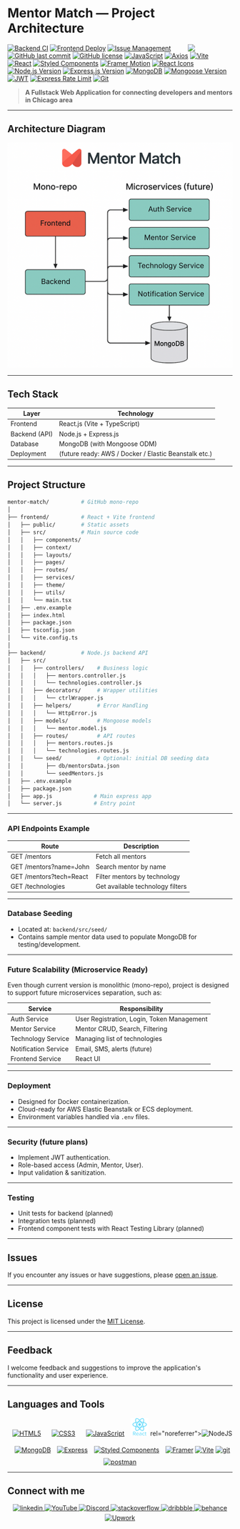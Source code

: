 # Mentor Match — Project Architecture

<img align="right" src="https://media.giphy.com/media/du3J3cXyzhj75IOgvA/giphy.gif" width="100"/>

[![Backend CI](https://github.com/Alexandrbig1/mentor-match/actions/workflows/backend-ci.yml/badge.svg)](https://github.com/Alexandrbig1/mentor-match/actions/workflows/backend-ci.yml)
[![Frontend Deploy](https://github.com/Alexandrbig1/mentor-match/actions/workflows/frontend-deploy.yml/badge.svg)](https://github.com/Alexandrbig1/mentor-match/actions/workflows/frontend-deploy.yml)
[![Issue Management](https://github.com/Alexandrbig1/mentor-match/actions/workflows/issues.yml/badge.svg)](https://github.com/Alexandrbig1/mentor-match/actions/workflows/issues.yml)
[![GitHub last commit](https://img.shields.io/github/last-commit/Alexandrbig1/mentor-match)](https://github.com/Alexandrbig1/mentor-match/commits/main)
[![GitHub license](https://img.shields.io/github/license/Alexandrbig1/mentor-match)](https://github.com/Alexandrbig1/mentor-match/blob/main/LICENSE)
[![JavaScript](https://img.shields.io/badge/JavaScript-Latest-EAD319.svg)](https://developer.mozilla.org/en-US/docs/Web/JavaScript)
[![Axios](https://img.shields.io/badge/Axios-1.6.4-5300D8.svg)](https://github.com/axios/axios)
[![Vite](https://img.shields.io/badge/Vite-5.0.8-6868F2)](https://vitejs.dev/)
[![React](https://img.shields.io/badge/React-18.2.0-51CAEF.svg)](https://reactjs.org/)
[![Styled Components](https://img.shields.io/badge/Styled_Components-6.1.6-D664C0.svg)](https://styled-components.com/)
[![Framer Motion](https://img.shields.io/badge/Framer_Motion-11.1.1-00ADD8.svg)](https://www.framer.com/motion/)
[![React Icons](https://img.shields.io/badge/React_Icons-5.0.1-E10051.svg)](https://react-icons.github.io/react-icons/)
[![Node.js Version](https://img.shields.io/badge/Node.js-v18.18.0-2B8B27)](https://nodejs.org/)
[![Express.js Version](https://img.shields.io/badge/Express.js-v4.18.2-000000)](https://expressjs.com/)
[![MongoDB](https://img.shields.io/badge/MongoDB-v6.3.0-3B9539)](https://www.mongodb.com/)
[![Mongoose Version](https://img.shields.io/badge/Mongoose-v8.0.3-6B0002)](https://mongoosejs.com/)
[![JWT](https://img.shields.io/badge/JSON%20Web%20Token-v9.0.2-000000)](https://jwt.io/)
[![Express Rate Limit](https://img.shields.io/badge/Express%20Rate%20Limit-7.4.1-000000)](https://github.com/nfriedly/express-rate-limit)
[![Git](https://img.shields.io/badge/Git-2.35.1-F05032.svg)](https://git-scm.com/)

> **A Fullstack Web Application for connecting developers and mentors in Chicago area**

---

## Architecture Diagram

![Mentor Match Architecture](./docs/images/architecture.png)

---

## Tech Stack

| Layer         | Technology                                            |
| ------------- | ----------------------------------------------------- |
| Frontend      | React.js (Vite + TypeScript)                          |
| Backend (API) | Node.js + Express.js                                  |
| Database      | MongoDB (with Mongoose ODM)                           |
| Deployment    | (future ready: AWS / Docker / Elastic Beanstalk etc.) |

---

## Project Structure

```bash
mentor-match/          # GitHub mono-repo
│
├── frontend/          # React + Vite frontend
│   ├── public/        # Static assets
│   ├── src/           # Main source code
│   │   ├── components/
│   │   ├── context/
│   │   ├── layouts/
│   │   ├── pages/
│   │   ├── routes/
│   │   ├── services/
│   │   ├── theme/
│   │   ├── utils/
│   │   └── main.tsx
│   ├── .env.example
│   ├── index.html
│   ├── package.json
│   ├── tsconfig.json
│   └── vite.config.ts
│
├── backend/           # Node.js backend API
│   ├── src/
│   │   ├── controllers/    # Business logic
│   │   │   ├── mentors.controller.js
│   │   │   └── technologies.controller.js
│   │   ├── decorators/     # Wrapper utilities
│   │   │   └── ctrlWrapper.js
│   │   ├── helpers/        # Error Handling
│   │   │   └── HttpError.js
│   │   ├── models/         # Mongoose models
│   │   │   └── mentor.model.js
│   │   ├── routes/         # API routes
│   │   │   ├── mentors.routes.js
│   │   │   └── technologies.routes.js
│   │   └── seed/           # Optional: initial DB seeding data
│   │       ├── db/mentorsData.json
│   │       └── seedMentors.js
│   ├── .env.example
│   ├── package.json
│   ├── app.js             # Main express app
│   └── server.js          # Entry point
```

---

### API Endpoints Example

| Route                   | Description                      |
| ----------------------- | -------------------------------- |
| GET /mentors            | Fetch all mentors                |
| GET /mentors?name=John  | Search mentor by name            |
| GET /mentors?tech=React | Filter mentors by technology     |
| GET /technologies       | Get available technology filters |

---

### Database Seeding

- Located at: `backend/src/seed/`
- Contains sample mentor data used to populate MongoDB for testing/development.

---

### Future Scalability (Microservice Ready)

Even though current version is monolithic (mono-repo), project is designed to support future microservices separation, such as:

| Service              | Responsibility                             |
| -------------------- | ------------------------------------------ |
| Auth Service         | User Registration, Login, Token Management |
| Mentor Service       | Mentor CRUD, Search, Filtering             |
| Technology Service   | Managing list of technologies              |
| Notification Service | Email, SMS, alerts (future)                |
| Frontend Service     | React UI                                   |

---

### Deployment

- Designed for Docker containerization.
- Cloud-ready for AWS Elastic Beanstalk or ECS deployment.
- Environment variables handled via `.env` files.

---

### Security (future plans)

- Implement JWT authentication.
- Role-based access (Admin, Mentor, User).
- Input validation & sanitization.

---

### Testing

- Unit tests for backend (planned)
- Integration tests (planned)
- Frontend component tests with React Testing Library (planned)

---

## Issues

If you encounter any issues or have suggestions, please
[open an issue](https://github.com/Alexandrbig1/mentor-match/issues).

---

## License

This project is licensed under the [MIT License](LICENSE).

---

## Feedback

I welcome feedback and suggestions to improve the application's functionality and user experience.

---

## Languages and Tools

<div align="center">
<a href="https://en.wikipedia.org/wiki/HTML5" target="_blank"><img style="margin: 10px" src="https://profilinator.rishav.dev/skills-assets/html5-original-wordmark.svg" alt="HTML5" height="50" /></a>
<a href="https://www.w3schools.com/css/" target="_blank"><img style="margin: 10px" src="https://profilinator.rishav.dev/skills-assets/css3-original-wordmark.svg" alt="CSS3" height="50" /></a>
<a href="https://www.javascript.com/" target="_blank"><img style="margin: 10px" src="https://profilinator.rishav.dev/skills-assets/javascript-original.svg" alt="JavaScript" height="50" /></a>
<a href="https://reactjs.org/" target="_blank" rel="noreferrer"> <img src="https://raw.githubusercontent.com/devicons/devicon/master/icons/react/react-original-wordmark.svg" alt="react" width="40" height="40"/></a>
rel="noreferrer"><img src="https://raw.githubusercontent.com/danielcranney/readme-generator/main/public/icons/skills/nodejs-colored.svg" width="36" height="36" alt="NodeJS" /></a>
<a href="https://www.mongodb.com/" target="_blank"><img style="margin: 10px" src="https://profilinator.rishav.dev/skills-assets/mongodb-original-wordmark.svg" alt="MongoDB" height="50" /></a>
<a href="https://expressjs.com/" target="_blank" rel="noreferrer"><img src="https://raw.githubusercontent.com/danielcranney/readme-generator/main/public/icons/skills/express-colored.svg" width="36" height="36" alt="Express" /></a>
<a href="https://styled-components.com/" target="_blank"><img style="margin: 10px" src="https://profilinator.rishav.dev/skills-assets/styled-components.png" alt="Styled Components" height="50" /></a>
<a href="https://framer.com" target="_blank" rel="noreferrer"><img src="https://raw.githubusercontent.com/danielcranney/readme-generator/main/public/icons/skills/framer-colored.svg" width="36" height="36" alt="Framer" /></a>
<a href="https://vitejs.dev/" target="_blank" rel="noreferrer"><img src="https://raw.githubusercontent.com/danielcranney/readme-generator/main/public/icons/skills/vite-colored.svg" width="36" height="36" alt="Vite" /></a>
<a href="https://git-scm.com/" target="_blank" rel="noreferrer">
<img src="https://www.vectorlogo.zone/logos/git-scm/git-scm-icon.svg" alt="git" width="40" height="40"/></a>
<a href="https://postman.com" target="_blank" rel="noreferrer"><img src="https://www.vectorlogo.zone/logos/getpostman/getpostman-icon.svg" alt="postman" width="40" height="40"/></a>
</div>

---

## Connect with me

<div align="center">
<a href="https://linkedin.com/in/alex-smagin29" target="_blank">
<img src=https://img.shields.io/badge/linkedin-%231E77B5.svg?&style=for-the-badge&logo=linkedin&logoColor=white alt=linkedin style="margin-bottom: 5px;" />
</a>
<a href="https://www.youtube.com/@AlexSmaginDev" target="_blank">
<img src="https://img.shields.io/badge/youtube-%23FF0000.svg?&style=for-the-badge&logo=youtube&logoColor=white" alt="YouTube" style="margin-bottom: 5px;" />
</a>
<a href="https://discord.gg/t6MGsCqdFX" target="_blank">
<img src="https://img.shields.io/badge/discord-%237289DA.svg?&style=for-the-badge&logo=discord&logoColor=white" alt="Discord" style="margin-bottom: 5px;" />
</a>
<a href="https://stackoverflow.com/users/22484161/alex-smagin" target="_blank">
<img src=https://img.shields.io/badge/stackoverflow-%23F28032.svg?&style=for-the-badge&logo=stackoverflow&logoColor=white alt=stackoverflow style="margin-bottom: 5px;" />
</a>
<a href="https://dribbble.com/Alexandrbig1" target="_blank">
<img src=https://img.shields.io/badge/dribbble-%23E45285.svg?&style=for-the-badge&logo=dribbble&logoColor=white alt=dribbble style="margin-bottom: 5px;" />
</a>
<a href="https://www.behance.net/a1126" target="_blank">
<img src=https://img.shields.io/badge/behance-%23191919.svg?&style=for-the-badge&logo=behance&logoColor=white alt=behance style="margin-bottom: 5px;" />
</a>
<a href="https://www.upwork.com/freelancers/~0117da9f9f588056d2" target="_blank">
<img src="https://img.shields.io/badge/upwork-%230077B5.svg?&style=for-the-badge&logo=upwork&logoColor=white&color=%23167B02" alt="Upwork" style="margin-bottom: 5px;" />
</a>
</div>
